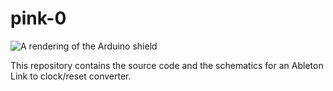 # pink-0
![A rendering of the Arduino shield](https://raw.githubusercontent.com/shaduzlabs/pink-0/master/hardware/pink-0.jpg)

This repository contains the source code and the schematics for an Ableton Link to clock/reset converter.
